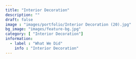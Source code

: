 ```yaml
---
title: "Interior Decoration"
description: ""
draft: false
image : "images/portfolio/Interior Decoration (20).jpg"
bg_image: "images/feature-bg.jpg"
category: [ "Interior Decoration"]
information:
  - label : "What We Did"
    info : "Interior Decoration"
---
```



